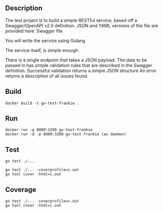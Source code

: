 ## Description

The test project is to build a simple RESTful service, based off a Swagger/OpenAPI v2.0 definition. JSON and YAML versions of the file are provided here: Swagger file

You will write the service using Golang

The service itself, is simple enough.

There is a single endpoint that takes a JSON payload.
The data to be passed in has simple validation rules that are described in the Swagger definition.
Successful validation returns a simple JSON structure
An error returns a description of all issues found.

## Build

````
docker build -t go-test-frankie .
````

## Run

````
docker run -p 8080:3200 go-test-frankie
docker run -d -p 8080:3200 go-test-frankie (as daemon)
````

## Test

````
go test ./...
````

````
go test ./... -coverprofile=c.out
go tool cover -html=c.out
````

## Coverage

````
go test ./... -coverprofile=c.out
go tool cover -html=c.out
````
